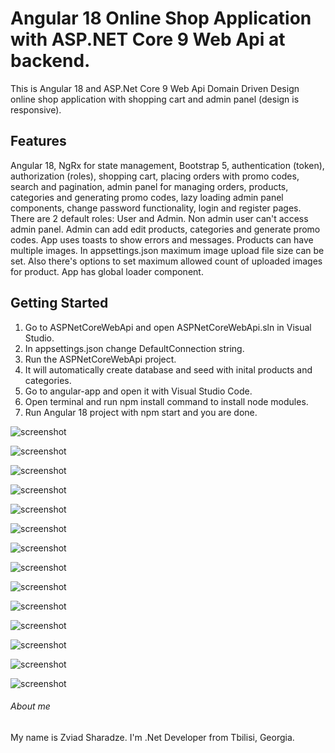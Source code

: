 # Angular 18 Online Shop Application with ASP.NET Core 9 Web Api at backend.
This is Angular 18 and ASP.Net Core 9 Web Api Domain Driven Design online shop application with shopping cart and admin panel (design is responsive).

## Features
Angular 18, NgRx for state management, Bootstrap 5, authentication (token), authorization (roles), shopping cart, placing orders with promo codes, search and pagination, admin panel for managing orders, products, categories and generating promo codes, lazy loading admin panel components, change password functionality, login and register pages. There are 2 default roles: User and Admin. Non admin user can't access admin panel. Admin can add edit products, categories and generate promo codes. App uses toasts to show errors and messages. Products can have multiple images. In appsettings.json maximum image upload file size can be set. Also there's options to set maximum allowed count of uploaded images for product. App has global loader component.
## Getting Started
1. Go to ASPNetCoreWebApi and open ASPNetCoreWebApi.sln in Visual Studio.
2. In appsettings.json change DefaultConnection string.
3. Run the ASPNetCoreWebApi project.
4. It will automatically create database and seed with inital products and categories.
5. Go to angular-app and open it with Visual Studio Code.
6. Open terminal and run npm install command to install node modules.
7. Run Angular 18 project with npm start and you are done.

![screenshot](https://github.com/zsharadze/AngularNetCoreOnlineShopApp/blob/master/Capture1.PNG?raw=true)

![screenshot](https://github.com/zsharadze/AngularNetCoreOnlineShopApp/blob/master/Capture2.PNG?raw=true)

![screenshot](https://github.com/zsharadze/AngularNetCoreOnlineShopApp/blob/master/Capture3.PNG?raw=true)

![screenshot](https://github.com/zsharadze/AngularNetCoreOnlineShopApp/blob/master/Capture4.PNG?raw=true)

![screenshot](https://github.com/zsharadze/AngularNetCoreOnlineShopApp/blob/master/Capture5.PNG?raw=true)

![screenshot](https://github.com/zsharadze/AngularNetCoreOnlineShopApp/blob/master/Capture6.PNG?raw=true)

![screenshot](https://github.com/zsharadze/AngularNetCoreOnlineShopApp/blob/master/Capture7.PNG?raw=true)

![screenshot](https://github.com/zsharadze/AngularNetCoreOnlineShopApp/blob/master/Capture8.PNG?raw=true)

![screenshot](https://github.com/zsharadze/AngularNetCoreOnlineShopApp/blob/master/Capture9.PNG?raw=true)

![screenshot](https://github.com/zsharadze/AngularNetCoreOnlineShopApp/blob/master/Capture10.PNG?raw=true)

![screenshot](https://github.com/zsharadze/AngularNetCoreOnlineShopApp/blob/master/Capture11.PNG?raw=true)

![screenshot](https://github.com/zsharadze/AngularNetCoreOnlineShopApp/blob/master/Capture12.PNG?raw=true)

![screenshot](https://github.com/zsharadze/AngularNetCoreOnlineShopApp/blob/master/Capture13.PNG?raw=true)

![screenshot](https://github.com/zsharadze/AngularNetCoreOnlineShopApp/blob/master/Capture14.PNG?raw=true)


###### About me
My name is Zviad Sharadze. I'm .Net Developer from Tbilisi, Georgia.
